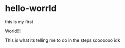 # hello-worrld
this is my first

World!!!


  This is what its telling me to do in the steps sooooooo idk 
